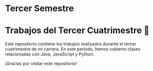 # Tercer Semestre 
# Trabajos del Tercer Cuatrimestre 💾

Este repositorio contiene los trabajos realizados durante el tercer cuatrimestre de mi carrera. En este período, hemos cubierto clases relacionadas con Java, JavaScript y Python.

¡Gracias por visitar este repositorio!
